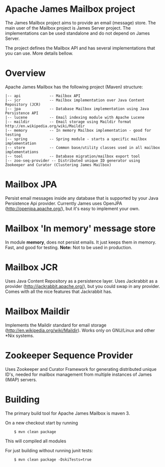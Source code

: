 Apache James Mailbox project
============================

The James Mailbox project aims to provide an email (message) store. The main user of the Mailbox project is James Server
project. The implementations can be used standalone and do not depend on James Server.

The project defines the Mailbox API and has several implementations that you can use. More details bellow.

Overview
========

Apache James Mailbox has the following project (Maven) structure:

~~~
|-- api             -- Mailbox API
|-- jcr             -- Mailbox implementation over Java Content Repository (JCR)
|-- jpa             -- Database Mailbox implementation using Java Persistence API
|-- lucene          -- Email indexing module with Apache Lucene
|-- maildir         -- Email storage using Maildir format http://en.wikipedia.org/wiki/Maildir
|-- memory          -- In memory Mailbox implementation - good for testing
|-- spring          -- Spring module - starts a specific mailbox implementation
|-- store           -- Common base/utility classes used in all mailbox implementations
|-- tool            -- Database migration/mailbox export tool
|-- zoo-seq-provider -- Distributed unique ID generator using Zookeeper and Curator (Clustering James Mailbox)
~~~

Mailbox JPA
===========

Persist email messages inside any database that is supported by your Java Persistence Api provider. Currently James uses
OpenJPA (http://openjpa.apache.org/), but it's easy to implement your own.

Mailbox 'In memory' message store
=================================

In module **memory**, does not persist emails. It just keeps them in memory. Fast, and good for testing.
**Note:** Not to be used in production.

Mailbox JCR
===========

Uses Java Content Repository as a persistence layer. Uses Jackrabbit as a provider (http://jackrabbit.apache.org/),
but you could swap in any provider. Comes with all the nice features that Jackrabbit has.


Mailbox Maildir
===============

Implements the Maildir standard for email storage (http://en.wikipedia.org/wiki/Maildir). Works only on GNU/Linux and other
*Nix systems.


Zookeeper Sequence Provider
==========================

Uses Zookeeper and Curator Framework for generating distributed unique ID's, needed for mailbox management from multiple
instances of James (IMAP) servers.


Building
========

The primary build tool for Apache James Mailbox is maven 3.

On a new checkout start by running
~~~
    $ mvn clean package
~~~

This will compiled all modules

For just building without running junit tests:
~~~
    $ mvn clean package -DskiTests=true
~~~
